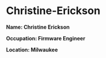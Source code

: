 # Christine-Erickson

**Name: Christine Erickson**

**Occupation: Firmware Engineer**

**Location: Milwaukee**

